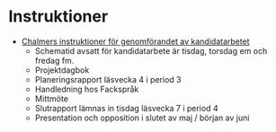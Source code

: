Instruktioner
==============

* [Chalmers instruktioner för genomförandet av kandidatarbetet](https://student.portal.chalmers.se/sv/chalmersstudier/kandidat-och-examensarbete/kandidatarbete/genomforande/Sidor/Genomf%C3%B6rande.aspx)
  * Schematid avsatt för kandidatarbete är tisdag, torsdag em och fredag fm.
  * Projektdagbok
  * Planeringsrapport läsvecka 4 i period 3
  * Handledning hos Fackspråk
  * Mittmöte
  * Slutrapport lämnas in tisdag läsvecka 7 i period 4
  * Presentation och opposition i slutet av maj / början av juni
